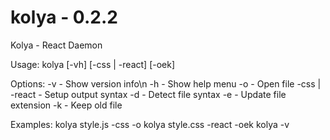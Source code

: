 # kolya - 0.2.2

Kolya - React Daemon

Usage:  kolya [-vh] <filepath> [-css | -react] [-oek]

Options: -v - Show version info\n
         -h - Show help menu
         -o - Open file 
         -css | -react - Setup output syntax
         -d - Detect file syntax
         -e - Update file extension
         -k - Keep old file

Examples: kolya style.js -css -o
          kolya style.css -react -oek
          kolya -v
